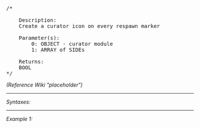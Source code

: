 <pre>/*

	Description:
	Create a curator icon on every respawn marker

	Parameter(s):
		0: OBJECT - curator module
		1: ARRAY of SIDEs 

	Returns:
	BOOL
*/</pre>

*(Reference Wiki "placeholder")*


---
*Syntaxes:*

<!-- [] call `BIS_fnc_drawCuratorRespawnMarkers` -->

---
*Example 1:*

<!-- 
```sqf
[] call BIS_fnc_drawCuratorRespawnMarkers;
``` -->